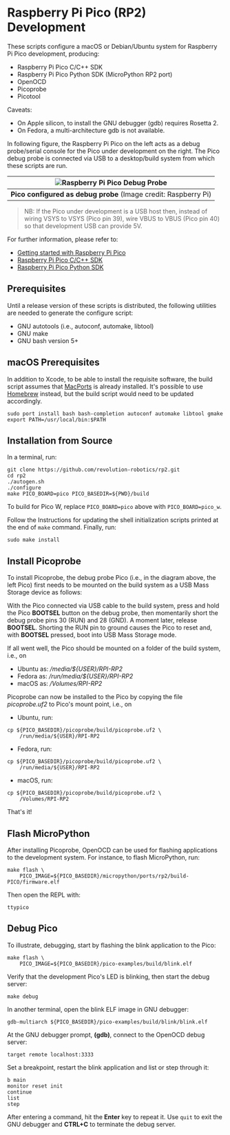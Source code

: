 # Raspberry Pi Pico (RP2) Development

These scripts configure a macOS or Debian/Ubuntu system
for Raspberry Pi Pico development, producing:

- Raspberry Pi Pico C/C++ SDK
- Raspberry Pi Pico Python SDK (MicroPython RP2 port)
- OpenOCD
- Picoprobe
- Picotool

Caveats:

- On Apple silicon, to install the GNU debugger (gdb) requires Rosetta 2.
- On Fedora, a multi-architecture gdb is not available.

In following figure, the Raspberry Pi Pico on the left acts as a debug
probe/serial console for the Pico under development on the right. The
Pico debug probe is connected via USB to a desktop/build system from
which these scripts are run.

| ![Raspberry Pi Pico Debug Probe](https://user-images.githubusercontent.com/418762/226142162-044a902f-0603-4857-870c-1cb7ce6d5d52.png) |
|:--:|
| **Pico configured as debug probe** (Image credit: Raspberry Pi)|

> NB: If the Pico under development is a USB host then, instead of
> wiring VSYS to VSYS (Pico pin 39), wire VBUS to VBUS (Pico pin 40)
> so that development USB can provide 5V.


For further information, please refer to:
- [Getting started with Raspberry Pi Pico](https://datasheets.raspberrypi.com/pico/getting-started-with-pico.pdf)
- [Raspberry Pi Pico C/C++ SDK](https://datasheets.raspberrypi.com/pico/raspberry-pi-pico-c-sdk.pdf)
- [Raspberry Pi Pico Python SDK](https://datasheets.raspberrypi.com/pico/raspberry-pi-pico-python-sdk.pdf)

## Prerequisites

Until a release version of these scripts is distributed, the following
utilities are needed to generate the configure script:

- GNU autotools (i.e., autoconf, automake, libtool)
- GNU make
- GNU bash version 5+

## macOS Prerequisites

In addition to Xcode, to be able to install the requisite software,
the build script assumes that
[MacPorts](https://www.macports.org/install.php) is already installed.
It's possible to use [Homebrew](https://brew.sh) instead, but the
build script would need to be updated accordingly.

```shell
sudo port install bash bash-completion autoconf automake libtool gmake
export PATH=/usr/local/bin:$PATH
```

## Installation from Source

In a terminal, run:

```shell
git clone https://github.com/revolution-robotics/rp2.git
cd rp2
./autogen.sh
./configure
make PICO_BOARD=pico PICO_BASEDIR=${PWD}/build
```

To build for Pico W, replace `PICO_BOARD=pico` above with
`PICO_BOARD=pico_w`.

Follow the Instructions for updating the shell initialization scripts
printed at the end of `make` command.  Finally, run:

```shell
sudo make install
```

## Install Picoprobe

To install Picoprobe, the debug probe Pico (i.e., in the diagram
above, the left Pico) first needs to be mounted on the build system as a
USB Mass Storage device as follows:

With the Pico connected via USB cable to the build system, press and
hold the Pico **BOOTSEL** button on the debug probe, then momentarily
short the debug probe pins 30 (RUN) and 28 (GND). A moment later,
release **BOOTSEL**. Shorting the RUN pin to ground causes the Pico to
reset and, with **BOOTSEL** pressed, boot into USB Mass Storage mode.

If all went well, the Pico should be mounted on a
folder of the build system, i.e., on

- Ubuntu as: _/media/${USER}/RPI-RP2_
- Fedora as: _/run/media/${USER}/RPI-RP2_
- macOS as: _/Volumes/RPI-RP2_

Picoprobe can now be installed to the Pico by copying the file _picoprobe.uf2_ to
Pico's mount point, i.e., on

- Ubuntu, run:

```shell
cp ${PICO_BASEDIR}/picoprobe/build/picoprobe.uf2 \
    /run/media/${USER}/RPI-RP2
```

- Fedora, run:

```shell
cp ${PICO_BASEDIR}/picoprobe/build/picoprobe.uf2 \
    /run/media/${USER}/RPI-RP2
```

- macOS, run:

```shell
cp ${PICO_BASEDIR}/picoprobe/build/picoprobe.uf2 \
    /Volumes/RPI-RP2
```

That's it!

## Flash MicroPython

After installing Picoprobe, OpenOCD can be used for flashing
applications to the development system.  For instance, to flash
MicroPython, run:


```shell
make flash \
    PICO_IMAGE=${PICO_BASEDIR}/micropython/ports/rp2/build-PICO/firmware.elf
```

Then open the REPL with:

```shell
ttypico
```

## Debug Pico

To illustrate, debugging, start by flashing the blink application to
the Pico:

```shell
make flash \
    PICO_IMAGE=${PICO_BASEDIR}/pico-examples/build/blink.elf
```

Verify that the development Pico's LED is blinking, then start the
debug server:

```shell
make debug
```

In another terminal, open the blink ELF image in GNU debugger:

```shell
gdb-multiarch ${PICO_BASEDIR}/pico-examples/build/blink/blink.elf
```

At the GNU debugger prompt, **(gdb)**, connect to the OpenOCD debug server:


```gdb
target remote localhost:3333
```

Set a breakpoint, restart the blink application and list or step
through it:

```gdb
b main
monitor reset init
continue
list
step
```

After entering a command, hit the **Enter** key to repeat it. Use `quit`
to exit the GNU debugger and **CTRL+C** to terminate the debug server.
